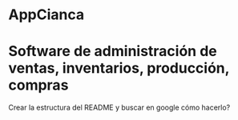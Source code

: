 # AppCianca
<h1> Software de administración de ventas, inventarios, producción, compras </h1>

Crear la estructura del README y buscar en google cómo hacerlo?
